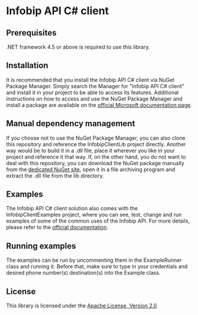 Infobip API C# client
======================

Prerequisites
--------------

.NET framework 4.5 or above is required to use this library.

Installation
-------------

It is recommended that you install the Infobip API C# client via NuGet Package Manager. Simply search the
Manager for "Infobip API C# client" and install it in your project to be able to access its features.
Additional instructions on how to access and use the NuGet Package Manager and install a package are available
on the [official Microsoft documentation page](https://docs.microsoft.com/en-us/nuget/tools/package-manager-ui).


Manual dependency management
-----------------------------

If you choose not to use the NuGet Package Manager, you can also clone this repository and reference the
InfobipClientLib project directly. Another way would be to build it in a .dll file, place it wherever you
like in your project and reference it that way.
If, on the other hand, you do not want to deal with this repository, you can download the NuGet package manually
from the [dedicated NuGet site](https://www.nuget.org/packages/Infobip.Api.Client/), open it in a file archiving
program and extract the .dll file from the lib directory.

Examples
---------

The Infobip API C# client solution also comes with the InfobipClientExamples project, where you can see, test,
change and run examples of some of the common uses of the Infobip API. For more details, please refer to the
[official documentation](https://dev.infobip.com/).

Running examples
-----------------

The examples can be run by uncommenting them in the ExampleRunner class and running it. Before that, make sure
to type in your credentials and desired phone number(s) destination(s) into the Example class.

License
--------

This library is licensed under the [Apache License, Version 2.0](http://www.apache.org/licenses/LICENSE-2.0)